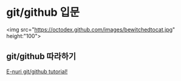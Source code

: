 # git/github 입문
<img src="https://octodex.github.com/images/bewitchedtocat.jpg" height:"100">

## git/github 따라하기
[E-nuri git/github tutorial!](https://github.com/E-nuri/git_beginner)



